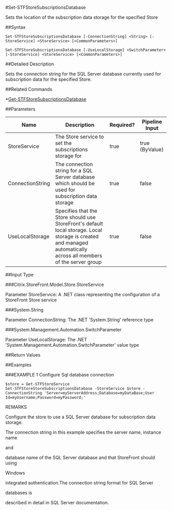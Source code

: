 #Set-STFStoreSubscriptionsDatabase
Sets the location of the subscription data storage for the specified Store
##Syntax
```Set-STFStoreSubscriptionsDatabase [-ConnectionString] <String> [-StoreService] <StoreService> [<CommonParameters>]
Set-STFStoreSubscriptionsDatabase [-UseLocalStorage] <SwitchParameter> [-StoreService] <StoreService> [<CommonParameters>]
```
##Detailed Description
Sets the connection string for the SQL Server database currently used for subscription data for the specified Store.
##Related Commands
*[Get-STFStoreSubscriptionsDatabase](Get-STFStoreSubscriptionsDatabase)
##Parameters
|Name|Description|Required?|Pipeline Input||--|--|--|--||StoreService|The Store service to set the subscriptions storage for|true|true (ByValue)||ConnectionString|The connection string for a SQL Server database which should be used for subscription data storage|true|false||UseLocalStorage|Specifies that the Store should use StoreFront's default local storage. Local storage is created and managed automatically across all members of the server group|true|false|##Input Type
###Citrix.StoreFront.Model.Store.StoreService
Parameter StoreService: A .NET class representing the configuration of a StoreFront Store service
###System.String
Parameter ConnectionString: The .NET 'System.String' reference type
###System.Management.Automation.SwitchParameter
Parameter UseLocalStorage: The .NET 'System.Management.Automation.SwitchParameter' value type
##Return Values
##Examples
###EXAMPLE 1 Configure Sql database connection
```$store = Get-STFStoreService
Set-STFStoreStoreSubscriptionsDatabase -StoreService $store -ConnectionString 'Server=myServerAddress;Database=myDataBase;User Id=myUsername;Password=myPassword;'
```
REMARKS
Configure the store to use a SQL Server database for subscription data storage.
The connection string in this example specifies the server name, instance name
and
database name of the SQL Server database and that StoreFront should using
Windows
integrated authentication.The connection string format for SQL Server
databases is
described in detail in SQL Server documentation.
